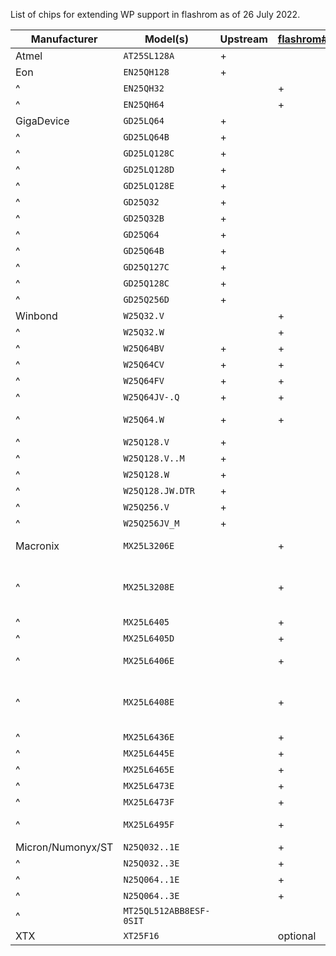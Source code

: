 List of chips for extending WP support in flashrom as of 26 July 2022.

|   Manufacturer    |     Model(s)     | Upstream | [flashrom#185] |  test results |Notes
| ----------------- | ---------------- | -------- | -------------- |---------------|-----
| Atmel             | `AT25SL128A`     | +        |                |               |
| Eon               | `EN25QH128`      | +        |                |               |
| ^                 | `EN25QH32`       |          | +              |               |
| ^                 | `EN25QH64`       |          | +              |               |
| GigaDevice        | `GD25LQ64`       | +        |                |               |
| ^                 | `GD25LQ64B`      | +        |                |               |
| ^                 | `GD25LQ128C`     | +        |                |               |
| ^                 | `GD25LQ128D`     | +        |                |               |
| ^                 | `GD25LQ128E`     | +        |                |               |
| ^                 | `GD25Q32`        | +        |                |               |
| ^                 | `GD25Q32B`       | +        |                |               |
| ^                 | `GD25Q64`        | +        |                |               |
| ^                 | `GD25Q64B`       | +        |                |               |
| ^                 | `GD25Q127C`      | +        |                |               |
| ^                 | `GD25Q128C`      | +        |                |               |
| ^                 | `GD25Q256D`      | +        |                |               |
| Winbond           | `W25Q32.V`       |          | +              |               |
| ^                 | `W25Q32.W`       |          | +              |               |
| ^                 | `W25Q64BV`       | +        | +              |               |
| ^                 | `W25Q64CV`       | +        | +              |               |
| ^                 | `W25Q64FV`       | +        | +              |               |in KGPE-D16
| ^                 | `W25Q64JV-.Q`    | +        | +              |               |
| ^                 | `W25Q64.W`       | +        | +              |               |in Protectli FW4C
| ^                 | `W25Q128.V`      | +        |                |               |in KGPE-D16
| ^                 | `W25Q128.V..M`   | +        |                |               |
| ^                 | `W25Q128.W`      | +        |                |               |
| ^                 | `W25Q128.JW.DTR` | +        |                |               |
| ^                 | `W25Q256.V`      | +        |                |               |
| ^                 | `W25Q256JV_M`    | +        |                |               |
| Macronix          | `MX25L3206E`     |          | +              | [MX25L3206E]  |in Dell OptiPlex
| ^                 | `MX25L3208E`     |          | +              | [MX25L3206E]  |same flash description as MX25L3206E
| ^                 | `MX25L6405`      |          | +              |               |
| ^                 | `MX25L6405D`     |          | +              |               |
| ^                 | `MX25L6406E`     |          | +              | [MX25L6406E]  |in Dell OptiPlex
| ^                 | `MX25L6408E`     |          | +              | [MX25L6406E]  |same flash description as MX25L6406E
| ^                 | `MX25L6436E`     |          | +              | [MX25L6436E]  |
| ^                 | `MX25L6445E`     |          | +              | [MX25L6436E]  |
| ^                 | `MX25L6465E`     |          | +              | [MX25L6436E]  |
| ^                 | `MX25L6473E`     |          | +              |               |
| ^                 | `MX25L6473F`     |          | +              |               |
| ^                 | `MX25L6495F`     |          | +              |               |**no datasheet!**
| Micron/Numonyx/ST | `N25Q032..1E`    |          | +              |               |
| ^                 | `N25Q032..3E`    |          | +              |               |
| ^                 | `N25Q064..1E`    |          | +              |               |
| ^                 | `N25Q064..3E`    |          | +              |               |
| ^                 | `MT25QL512ABB8ESF-0SIT` |   |                |               |in Talos II
| XTX               | `XT25F16`        |          | optional       |optional       |

[flashrom#185]: https://github.com/flashrom/flashrom/issues/185
[MX25L3206E]: MX25L3206E.md
[MX25L6406E]: MX25L6406E.md
[MX25L6436E]: MX25L6436E.md

